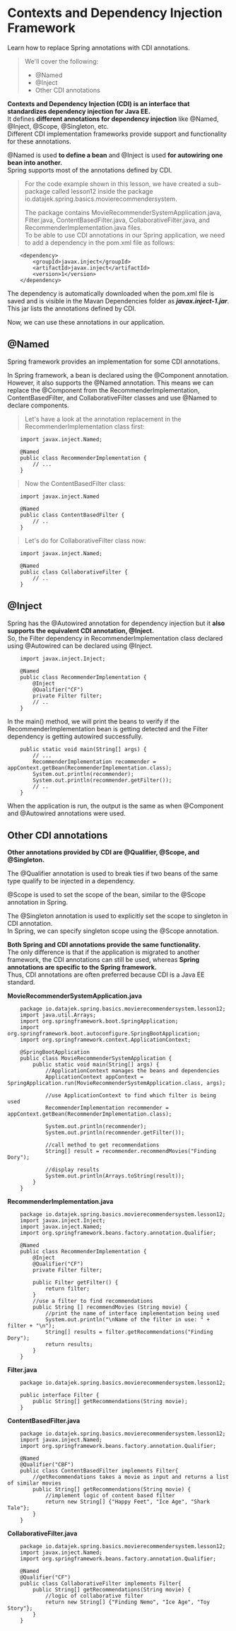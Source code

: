 # Contexts and Dependency Injection Framework

Learn how to replace Spring annotations with CDI annotations.

> We'll cover the following:
>
> - @Named
> - @Inject
> - Other CDI annotations

**Contexts and Dependency Injection (CDI) is an interface that standardizes dependency injection for Java EE.**  
 It defines **different annotations for dependency injection** like @Named, @Inject, @Scope, @Singleton, etc.  
 Different CDI implementation frameworks provide support and functionality for these annotations.

@Named is used **to define a bean** and @Inject is used **for autowiring one bean into another.**  
 Spring supports most of the annotations defined by CDI.

> For the code example shown in this lesson, we have created a sub-package called lesson12 inside the package io.datajek.spring.basics.movierecommendersystem.
>
> The package contains MovieRecommenderSystemApplication.java, Filter.java, ContentBasedFilter.java, CollaborativeFilter.java, and RecommenderImplementation.java files.  
>  To be able to use CDI annotations in our Spring application, we need to add a dependency in the pom.xml file as follows:

        <dependency>
            <groupId>javax.inject</groupId>
            <artifactId>javax.inject</artifactId>
            <version>1</version>
        </dependency>

The dependency is automatically downloaded when the pom.xml file is saved and is visible in the Mavan Dependencies folder as **_javax.inject-1.jar_**.  
 This jar lists the annotations defined by CDI.

Now, we can use these annotations in our application.

## @Named

Spring framework provides an implementation for some CDI annotations.

In Spring framework, a bean is declared using the @Component annotation.  
 However, it also supports the @Named annotation. This means we can replace the @Component from the RecommenderImplementation, ContentBasedFilter, and CollaborativeFilter classes and use @Named to declare components.

> Let's have a look at the annotation replacement in the RecommenderImplementation class first:

        import javax.inject.Named;

        @Named
        public class RecommenderImplementation {
            // ...
        }

> Now the ContentBasedFilter class:

        import javax.inject.Named

        @Named
        public class ContentBasedFilter {
            // ..
        }

> Let's do for CollaborativeFilter class now:

        import javax.inject.Named;

        @Named
        public class CollaborativeFilter {
            // ..
        }

## @Inject

Spring has the @Autowired annotation for dependency injection but it **also supports the equivalent CDI annotation, @Inject.**  
 So, the Filter dependency in RecommenderImplementation class declared using @Autowired can be declared using @Inject.

        import javax.inject.Inject;

        @Named
        public class RecommenderImplementation {
            @Inject
            @Qualifier("CF")
            private Filter filter;
            // ..
        }

In the main() method, we will print the beans to verify if the RecommenderImplementation bean is getting detected and the Filter dependency is getting autowired successfully.

        public static void main(String[] args) {
            // ...
            RecommenderImplementation recommender = appContext.getBean(RecommenderImplementation.class);
            System.out.println(recommender);
            System.out.println(recommender.getFilter());
            // ..
        }

When the application is run, the output is the same as when @Component and @Autowired annotations were used.

## Other CDI annotations

**Other annotations provided by CDI are @Qualifier, @Scope, and @Singleton.**

The @Qualifier annotation is used to break ties if two beans of the same type qualify to be injected in a dependency.

@Scope is used to set the scope of the bean, similar to the @Scope annotation in Spring.

The @Singleton annotation is used to explicitly set the scope to singleton in CDI annotation.  
 In Spring, we can specify singleton scope using the @Scope annotation.

**Both Spring and CDI annotations provide the same functionality.**  
 The only difference is that if the application is migrated to another framework, the CDI annotations can still be used, whereas **Spring annotations are specific to the Spring framework.**  
 Thus, CDI annotations are often preferred because CDI is a Java EE standard.

**MovieRecommenderSystemApplication.java**

        package io.datajek.spring.basics.movierecommendersystem.lesson12;
        import java.util.Arrays;
        import org.springframework.boot.SpringApplication;
        import org.springframework.boot.autoconfigure.SpringBootApplication;
        import org.springframework.context.ApplicationContext;

        @SpringBootApplication
        public class MovieRecommenderSystemApplication {
            public static void main(String[] args) {
                //ApplicationContext manages the beans and dependencies
                ApplicationContext appContext = SpringApplication.run(MovieRecommenderSystemApplication.class, args);

                //use ApplicationContext to find which filter is being used
                RecommenderImplementation recommender = appContext.getBean(RecommenderImplementation.class);

                System.out.println(recommender);
                System.out.println(recommender.getFilter());

                //call method to get recommendations
                String[] result = recommender.recommendMovies("Finding Dory");

                //display results
                System.out.println(Arrays.toString(result));
            }
        }

**RecommenderImplementation.java**

        package io.datajek.spring.basics.movierecommendersystem.lesson12;
        import javax.inject.Inject;
        import javax.inject.Named;
        import org.springframework.beans.factory.annotation.Qualifier;

        @Named
        public class RecommenderImplementation {
            @Inject
            @Qualifier("CF")
            private Filter filter;

            public Filter getFilter() {
                return filter;
            }
            //use a filter to find recommendations
            public String [] recommendMovies (String movie) {
                //print the name of interface implementation being used
                System.out.println("\nName of the filter in use: " + filter + "\n");
                String[] results = filter.getRecommendations("Finding Dory");
                return results;
            }
        }

**Filter.java**

        package io.datajek.spring.basics.movierecommendersystem.lesson12;

        public interface Filter {
            public String[] getRecommendations(String movie);
        }

**ContentBasedFilter.java**

        package io.datajek.spring.basics.movierecommendersystem.lesson12;
        import javax.inject.Named;
        import org.springframework.beans.factory.annotation.Qualifier;

        @Named
        @Qualifier("CBF")
        public class ContentBasedFilter implements Filter{
            //getRecommendations takes a movie as input and returns a list of similar movies
            public String[] getRecommendations(String movie) {
                //implement logic of content based filter
                return new String[] {"Happy Feet", "Ice Age", "Shark Tale"};
            }
        }

**CollaborativeFilter.java**

        package io.datajek.spring.basics.movierecommendersystem.lesson12;
        import javax.inject.Named;
        import org.springframework.beans.factory.annotation.Qualifier;

        @Named
        @Qualifier("CF")
        public class CollaborativeFilter implements Filter{
            public String[] getRecommendations(String movie) {
                //logic of collaborative filter
                return new String[] {"Finding Nemo", "Ice Age", "Toy Story"};
            }
        }
